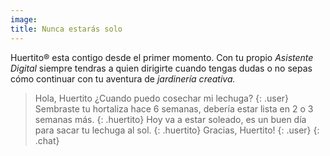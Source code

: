 ```yaml
---
image:
title: Nunca estarás solo
---
```

Huertito® esta contigo desde el primer momento. Con tu propio _Asistente Digital_ siempre tendras a quien dirigirte cuando tengas dudas o no sepas cómo continuar con tu aventura de _jardinería creativa._


> Hola, Huertito ¿Cuando puedo cosechar mi lechuga?
> {: .user}
> Sembraste tu hortaliza hace 6 semanas, debería estar lista en 2 o 3 semanas más.
> {: .huertito}
> Hoy va a estar soleado, es un buen día para sacar tu lechuga al sol.
> {: .huertito}
> Gracias, Huertito!
> {: .user}
{: .chat}
